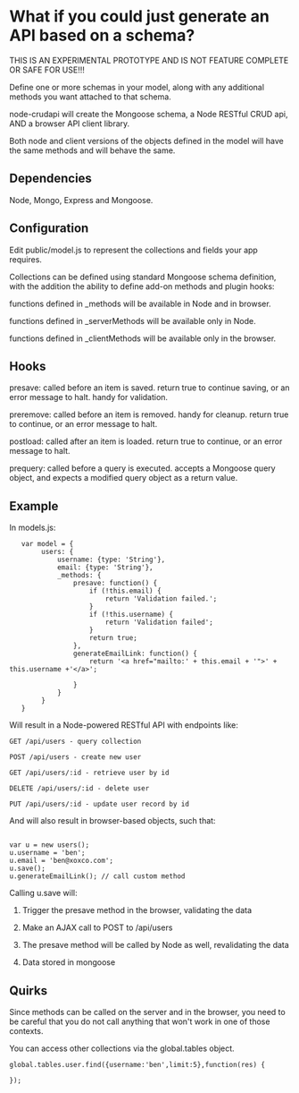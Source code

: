 # What if you could just generate an API based on a schema?

THIS IS AN EXPERIMENTAL PROTOTYPE AND IS NOT FEATURE COMPLETE OR SAFE FOR USE!!!

Define one or more schemas in your model, along with any additional methods you want attached to that schema.

node-crudapi will create the Mongoose schema, a Node RESTful CRUD api, AND a browser API client library.

Both node and client versions of the objects defined in the model will have the same methods and will behave the same.

## Dependencies

Node, Mongo, Express and Mongoose.

## Configuration

Edit public/model.js to represent the collections and fields your app requires.

Collections can be defined using standard Mongoose schema definition, with the addition the ability to define add-on methods and plugin hooks:

functions defined in _methods will be available in Node and in browser.

functions defined in _serverMethods will be available only in Node.

functions defined in _clientMethods will be available only in the browser.


## Hooks

presave: called before an item is saved. return true to continue saving, or an error message to halt. handy for validation.

preremove: called before an item is removed. handy for cleanup. return true to continue, or an error message to halt.

postload: called after an item is loaded. return true to continue, or an error message to halt.

prequery: called before a query is executed. accepts a Mongoose query object, and expects a modified query object as a return value.

## Example

In models.js:

```
   var model = {
   		users: {
   			username: {type: 'String'},
   			email: {type: 'String'},
   			_methods: {
   				presave: function() {
   					if (!this.email) {
   						return 'Validation failed.';
   					}
   					if (!this.username) {
   						return 'Validation failed';	
   					}
   					return true;   				
   				},
   				generateEmailLink: function() {
   					return '<a href="mailto:' + this.email + '">' + this.username +'</a>';
   				
   				}
   			}
   		}
   }
```

Will result in a Node-powered RESTful API with endpoints like:

```
GET /api/users - query collection

POST /api/users - create new user

GET /api/users/:id - retrieve user by id

DELETE /api/users/:id - delete user

PUT /api/users/:id - update user record by id
```


And will also result in browser-based objects, such that:

```

var u = new users();
u.username = 'ben';
u.email = 'ben@xoxco.com';
u.save();
u.generateEmailLink(); // call custom method

```

Calling u.save will:

1. Trigger the presave method in the browser, validating the data

2. Make an AJAX call to POST to /api/users

3. The presave method will be called by Node as well, revalidating the data

4. Data stored in mongoose


## Quirks

Since methods can be called on the server and in the browser, you need to be careful that you do not call anything that won't work in one of those contexts.

You can access other collections via the global.tables object.

```
global.tables.user.find({username:'ben',limit:5},function(res) {

});

```

